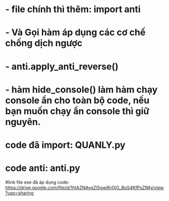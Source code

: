 # - file chính thì thêm: import anti
# - Và Gọi hàm áp dụng các cơ chế chống dịch ngược
# - anti.apply_anti_reverse()
# - hàm hide_console() làm hàm chạy console ẩn cho toàn bộ code, nếu bạn muốn chạy ẩn console thì giữ nguyên.
# code đã import: QUANLY.py
# code anti: anti.py
#link file exe đã áp dụng code: https://drive.google.com/file/d/1htAZNAyqZlSgwlKr0iO_BoS4KfPsZIMy/view?usp=sharing
